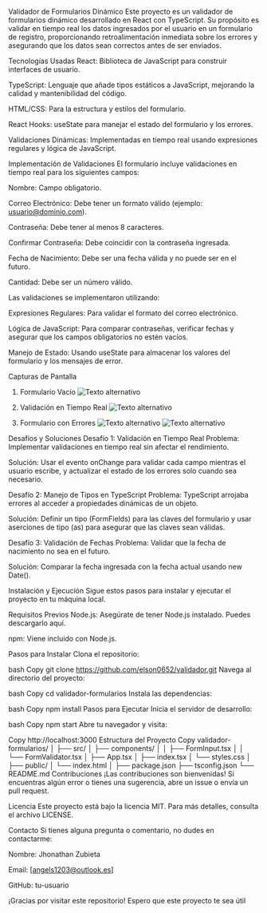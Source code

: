 Validador de Formularios Dinámico
Este proyecto es un validador de formularios dinámico desarrollado en React con TypeScript. Su propósito es validar en tiempo real los datos ingresados por el usuario en un formulario de registro, proporcionando retroalimentación inmediata sobre los errores y asegurando que los datos sean correctos antes de ser enviados.

Tecnologías Usadas
React: Biblioteca de JavaScript para construir interfaces de usuario.

TypeScript: Lenguaje que añade tipos estáticos a JavaScript, mejorando la calidad y mantenibilidad del código.

HTML/CSS: Para la estructura y estilos del formulario.

React Hooks: useState para manejar el estado del formulario y los errores.

Validaciones Dinámicas: Implementadas en tiempo real usando expresiones regulares y lógica de JavaScript.

Implementación de Validaciones
El formulario incluye validaciones en tiempo real para los siguientes campos:

Nombre: Campo obligatorio.

Correo Electrónico: Debe tener un formato válido (ejemplo: usuario@dominio.com).

Contraseña: Debe tener al menos 8 caracteres.

Confirmar Contraseña: Debe coincidir con la contraseña ingresada.

Fecha de Nacimiento: Debe ser una fecha válida y no puede ser en el futuro.

Cantidad: Debe ser un número válido.

Las validaciones se implementaron utilizando:

Expresiones Regulares: Para validar el formato del correo electrónico.

Lógica de JavaScript: Para comparar contraseñas, verificar fechas y asegurar que los campos obligatorios no estén vacíos.

Manejo de Estado: Usando useState para almacenar los valores del formulario y los mensajes de error.

Capturas de Pantalla
1. Formulario Vacío
![Texto alternativo](./screenshots/formulario.png)

2. Validación en Tiempo Real
![Texto alternativo](./screenshots/contraseñas.png)

3. Formulario con Errores
![Texto alternativo](./screenshots/valida_cantidad_numero.png)
![Texto alternativo](./screenshots/valida_fecha_valida.png)


Desafíos y Soluciones
Desafío 1: Validación en Tiempo Real
Problema: Implementar validaciones en tiempo real sin afectar el rendimiento.

Solución: Usar el evento onChange para validar cada campo mientras el usuario escribe, y actualizar el estado de los errores solo cuando sea necesario.

Desafío 2: Manejo de Tipos en TypeScript
Problema: TypeScript arrojaba errores al acceder a propiedades dinámicas de un objeto.

Solución: Definir un tipo (FormFields) para las claves del formulario y usar aserciones de tipo (as) para asegurar que las claves sean válidas.

Desafío 3: Validación de Fechas
Problema: Validar que la fecha de nacimiento no sea en el futuro.

Solución: Comparar la fecha ingresada con la fecha actual usando new Date().

Instalación y Ejecución
Sigue estos pasos para instalar y ejecutar el proyecto en tu máquina local.

Requisitos Previos
Node.js: Asegúrate de tener Node.js instalado. Puedes descargarlo aquí.

npm: Viene incluido con Node.js.

Pasos para Instalar
Clona el repositorio:

bash
Copy
git clone https://github.com/elson0652/validador.git 
Navega al directorio del proyecto:

bash
Copy
cd validador-formularios
Instala las dependencias:

bash
Copy
npm install
Pasos para Ejecutar
Inicia el servidor de desarrollo:

bash
Copy
npm start
Abre tu navegador y visita:

Copy
http://localhost:3000
Estructura del Proyecto
Copy
validador-formularios/
│
├── src/
│   ├── components/
│   │   ├── FormInput.tsx
│   │   └── FormValidator.tsx
│   ├── App.tsx
│   ├── index.tsx
│   └── styles.css
│
├── public/
│   └── index.html
│
├── package.json
├── tsconfig.json
└── README.md
Contribuciones
¡Las contribuciones son bienvenidas! Si encuentras algún error o tienes una sugerencia, abre un issue o envía un pull request.

Licencia
Este proyecto está bajo la licencia MIT. Para más detalles, consulta el archivo LICENSE.

Contacto
Si tienes alguna pregunta o comentario, no dudes en contactarme:

Nombre: Jhonathan Zubieta

Email: [angels1203@outlook.es]

GitHub: tu-usuario

¡Gracias por visitar este repositorio! Espero que este proyecto te sea útil
